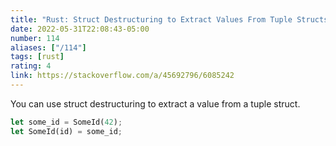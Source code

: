 ```yaml
---
title: "Rust: Struct Destructuring to Extract Values From Tuple Structs"
date: 2022-05-31T22:08:43-05:00
number: 114
aliases: ["/114"]
tags: [rust]
rating: 4
link: https://stackoverflow.com/a/45692796/6085242
---
```


You can use struct destructuring to extract a value from a tuple struct.

```rust
let some_id = SomeId(42);
let SomeId(id) = some_id;
```
